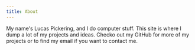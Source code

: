 ```yaml
---
title: About
---
```


My name's Lucas Pickering, and I do computer stuff. This site is where I dump a lot of my projects and ideas. Checko out my GitHub for more of my projects or to find my email if you want to contact me.
